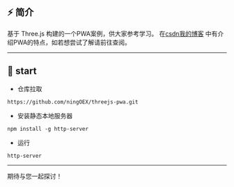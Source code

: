 
## ⚡ 简介
基于 Three.js 构建的一个PWA案例，供大家参考学习。
在[csdn我的博客](https://blog.csdn.net/nxiaotan/article/details/145607057?spm=1001.2014.3001.5501)
中有介绍PWA的特点，如若想尝试了解请前往查阅。


---

## 🍉 start 

- 仓库拉取

```copy
https://github.com/ningOEX/threejs-pwa.git
```
- 安装静态本地服务器
```npm
npm install -g http-server
```
- 运行
```npm
http-server
```
---

期待与您一起探讨！




